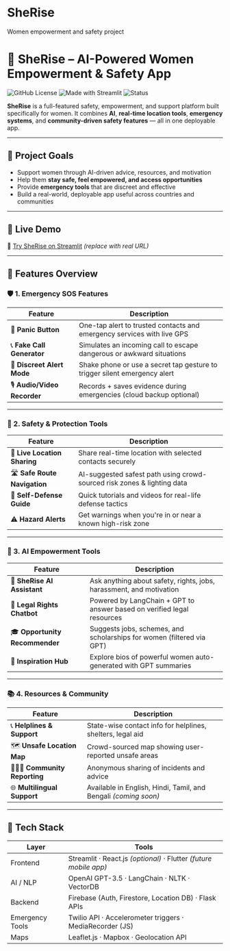 # SheRise
Women empowerment and safety project
# 💜 SheRise – AI-Powered Women Empowerment & Safety App

![GitHub License](https://img.shields.io/github/license/asifa1510/sherise)
![Made with Streamlit](https://img.shields.io/badge/Made%20with-Streamlit-orange)
![Status](https://img.shields.io/badge/status-beta-brightgreen)

**SheRise** is a full-featured safety, empowerment, and support platform built specifically for women. It combines **AI**, **real-time location tools**, **emergency systems**, and **community-driven safety features** — all in one deployable app.

---

## 🎯 Project Goals

- Support women through AI-driven advice, resources, and motivation
- Help them **stay safe, feel empowered, and access opportunities**
- Provide **emergency tools** that are discreet and effective
- Build a real-world, deployable app useful across countries and communities

---

## 🚀 Live Demo

🔗 [Try SheRise on Streamlit](https://sherise.streamlit.app) *(replace with real URL)*

---

## 🧠 Features Overview

### 🛡️ 1. **Emergency SOS Features**

| Feature | Description |
|--------|-------------|
| 🔴 **Panic Button** | One-tap alert to trusted contacts and emergency services with live GPS |
| 📞 **Fake Call Generator** | Simulates an incoming call to escape dangerous or awkward situations |
| 🤫 **Discreet Alert Mode** | Shake phone or use a secret tap gesture to trigger silent emergency alert |
| 🎙️ **Audio/Video Recorder** | Records + saves evidence during emergencies (cloud backup optional) |

---

### 🧰 2. **Safety & Protection Tools**

| Feature | Description |
|--------|-------------|
| 📍 **Live Location Sharing** | Share real-time location with selected contacts securely |
| 🛣️ **Safe Route Navigation** | AI-suggested safest path using crowd-sourced risk zones & lighting data |
| 🥋 **Self-Defense Guide** | Quick tutorials and videos for real-life defense tactics |
| ⚠️ **Hazard Alerts** | Get warnings when you're in or near a known high-risk zone |

---

### 🤖 3. **AI Empowerment Tools**

| Feature | Description |
|--------|-------------|
| 💬 **SheRise AI Assistant** | Ask anything about safety, rights, jobs, harassment, and motivation |
| 🧠 **Legal Rights Chatbot** | Powered by LangChain + GPT to answer based on verified legal resources |
| 🎓 **Opportunity Recommender** | Suggests jobs, schemes, and scholarships for women (filtered via GPT) |
| 🌟 **Inspiration Hub** | Explore bios of powerful women auto-generated with GPT summaries |

---

### 📚 4. **Resources & Community**

| Feature | Description |
|--------|-------------|
| 📞 **Helplines & Support** | State-wise contact info for helplines, shelters, legal aid |
| 🗺️ **Unsafe Location Map** | Crowd-sourced map showing user-reported unsafe areas |
| 🧑‍🤝‍🧑 **Community Reporting** | Anonymous sharing of incidents and advice |
| 🌐 **Multilingual Support** | Available in English, Hindi, Tamil, and Bengali *(coming soon)*

---

## 🧪 Tech Stack

| Layer | Tools |
|------|-------|
| Frontend | Streamlit · React.js *(optional)* · Flutter *(future mobile app)* |
| AI / NLP | OpenAI GPT-3.5 · LangChain · NLTK · VectorDB |
| Backend | Firebase (Auth, Firestore, Location DB) · Flask APIs |
| Emergency Tools | Twilio API · Accelerometer triggers · MediaRecorder (JS) |
| Maps | Leaflet.js · Mapbox · Geolocation API |

